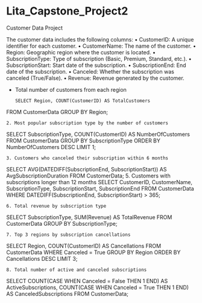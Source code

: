 # Lita_Capstone_Project2
Customer Data Project

The customer data includes the following columns:
•	CustomerID: A unique identifier for each customer.
•	CustomerName: The name of the customer.
•	Region: Geographic region where the customer is located.
•	SubscriptionType: Type of subscription (Basic, Premium, Standard, etc.).
•	SubscriptionStart: Start date of the subscription.
•	SubscriptionEnd: End date of the subscription.
•	Canceled: Whether the subscription was canceled (True/False).
•	Revenue: Revenue generated by the customer.

- Total number of customers from each region
  ```
  SELECT Region, COUNT(CustomerID) AS TotalCustomers
FROM CustomerData
GROUP BY Region;
```
2. Most popular subscription type by the number of customers
```
SELECT SubscriptionType, COUNT(CustomerID) AS NumberOfCustomers
FROM CustomerData
GROUP BY SubscriptionType
ORDER BY NumberOfCustomers DESC
LIMIT 1;
```
3. Customers who canceled their subscription within 6 months
```
SELECT AVG(DATEDIFF(SubscriptionEnd, SubscriptionStart)) AS AvgSubscriptionDuration
FROM CustomerData;
5.	Customers with subscriptions longer than 12 months
SELECT CustomerID, CustomerName, SubscriptionType, SubscriptionStart, SubscriptionEnd
FROM CustomerData
WHERE DATEDIFF(SubscriptionEnd, SubscriptionStart) > 365;
```
6. Total revenue by subscription type
```
SELECT SubscriptionType, SUM(Revenue) AS TotalRevenue
FROM CustomerData
GROUP BY SubscriptionType;
```
7. Top 3 regions by subscription cancellations
```
SELECT Region, COUNT(CustomerID) AS Cancellations
FROM CustomerData
WHERE Canceled = True
GROUP BY Region
ORDER BY Cancellations DESC
LIMIT 3;
```
8. Total number of active and canceled subscriptions
```
SELECT 
    COUNT(CASE WHEN Canceled = False THEN 1 END) AS ActiveSubscriptions,
    COUNT(CASE WHEN Canceled = True THEN 1 END) AS CanceledSubscriptions
FROM CustomerData;
```


